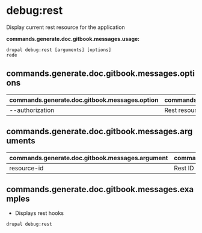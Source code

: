 # debug:rest
Display current rest resource for the application

**commands.generate.doc.gitbook.messages.usage:**
```
drupal debug:rest [arguments] [options]
rede
```

## commands.generate.doc.gitbook.messages.options
commands.generate.doc.gitbook.messages.option | commands.generate.doc.gitbook.messages.details
-------|-------------
--authorization | Rest resource status enabled | disabled

## commands.generate.doc.gitbook.messages.arguments
commands.generate.doc.gitbook.messages.argument | commands.generate.doc.gitbook.messages.details
---------|-------------
resource-id | Rest ID

## commands.generate.doc.gitbook.messages.examples
* Displays rest hooks
```
drupal debug:rest
```
